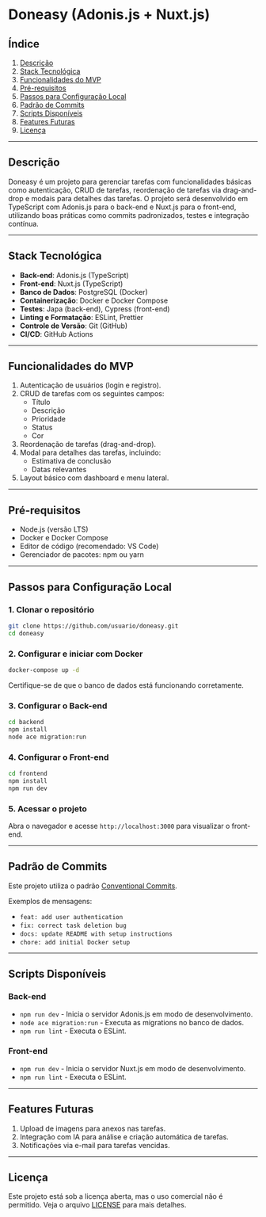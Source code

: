 # Doneasy (Adonis.js + Nuxt.js)

## Índice
1. [Descrição](#descrição)
2. [Stack Tecnológica](#stack-tecnológica)
3. [Funcionalidades do MVP](#funcionalidades-do-mvp)
4. [Pré-requisitos](#pré-requisitos)
5. [Passos para Configuração Local](#passos-para-configuração-local)
6. [Padrão de Commits](#padrão-de-commits)
7. [Scripts Disponíveis](#scripts-disponíveis)
8. [Features Futuras](#features-futuras)
9. [Licença](#licença)

---

## Descrição
Doneasy é um projeto para gerenciar tarefas com funcionalidades básicas como autenticação, CRUD de tarefas, reordenação de tarefas via drag-and-drop e modais para detalhes das tarefas. O projeto será desenvolvido em TypeScript com Adonis.js para o back-end e Nuxt.js para o front-end, utilizando boas práticas como commits padronizados, testes e integração contínua.

---

## Stack Tecnológica
- **Back-end**: Adonis.js (TypeScript)
- **Front-end**: Nuxt.js (TypeScript)
- **Banco de Dados**: PostgreSQL (Docker)
- **Containerização**: Docker e Docker Compose
- **Testes**: Japa (back-end), Cypress (front-end)
- **Linting e Formatação**: ESLint, Prettier
- **Controle de Versão**: Git (GitHub)
- **CI/CD**: GitHub Actions

---

## Funcionalidades do MVP
1. Autenticação de usuários (login e registro).
2. CRUD de tarefas com os seguintes campos:
    - Título
    - Descrição
    - Prioridade
    - Status
    - Cor
3. Reordenação de tarefas (drag-and-drop).
4. Modal para detalhes das tarefas, incluindo:
    - Estimativa de conclusão
    - Datas relevantes
5. Layout básico com dashboard e menu lateral.

---

## Pré-requisitos
- Node.js (versão LTS)
- Docker e Docker Compose
- Editor de código (recomendado: VS Code)
- Gerenciador de pacotes: npm ou yarn

---

## Passos para Configuração Local
### 1. Clonar o repositório
```bash
git clone https://github.com/usuario/doneasy.git
cd doneasy
```

### 2. Configurar e iniciar com Docker
```bash
docker-compose up -d
```
Certifique-se de que o banco de dados está funcionando corretamente.

### 3. Configurar o Back-end
```bash
cd backend
npm install
node ace migration:run
```

### 4. Configurar o Front-end
```bash
cd frontend
npm install
npm run dev
```

### 5. Acessar o projeto
Abra o navegador e acesse `http://localhost:3000` para visualizar o front-end.

---

## Padrão de Commits
Este projeto utiliza o padrão [Conventional Commits](https://www.conventionalcommits.org/).

Exemplos de mensagens:
- `feat: add user authentication`
- `fix: correct task deletion bug`
- `docs: update README with setup instructions`
- `chore: add initial Docker setup`

---

## Scripts Disponíveis
### Back-end
- `npm run dev` - Inicia o servidor Adonis.js em modo de desenvolvimento.
- `node ace migration:run` - Executa as migrations no banco de dados.
- `npm run lint` - Executa o ESLint.

### Front-end
- `npm run dev` - Inicia o servidor Nuxt.js em modo de desenvolvimento.
- `npm run lint` - Executa o ESLint.

---

## Features Futuras
1. Upload de imagens para anexos nas tarefas.
2. Integração com IA para análise e criação automática de tarefas.
3. Notificações via e-mail para tarefas vencidas.

---

## Licença
Este projeto está sob a licença aberta, mas o uso comercial não é permitido. Veja o arquivo [LICENSE](LICENSE) para mais detalhes.
